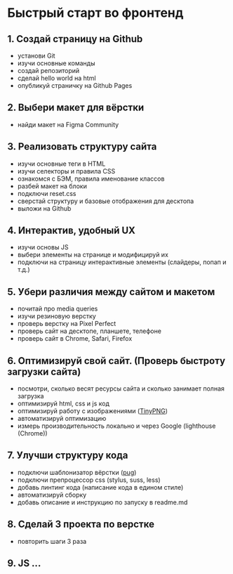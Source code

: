 # Быстрый старт во фронтенд

## 1. Создай страницу на Github
 - установи Git
 - изучи основные команды
 - создай репозиторий
 - сделай hello world на html
 - опубликуй страничку на Github Pages

## 2. Выбери макет для вёрстки
 - найди макет на Figma Community

## 3. Реализовать структуру сайта
 - изучи основные теги в HTML
 - изучи селекторы и правила CSS
 - ознакомся с БЭМ, правила именование классов
 - разбей макет на блоки
 - подключи reset.css
 - сверстай структуру и базовые отображения для десктопа
 - выложи на Github

## 4. Интерактив, удобный UX
 - изучи основы JS
 - выбери элементы на странице и модифицируй их
 - подключи на страницу интерактивные элементы (слайдеры, попап и т.д.)

## 5. Убери различия между сайтом и макетом
 - почитай про media queries
 - изучи резиновую верстку
 - проверь верстку на Pixel Perfect
 - проверь сайт на десктопе, планшете, телефоне
 - проверь сайт в Chrome, Safari, Firefox

## 6. Оптимизируй свой сайт. (Проверь быстроту загрузки сайта)
 - посмотри, сколько весят ресурсы сайта и сколько занимает полная загрузка
 - оптимизируй html, css и js код
 - оптимизируй работу с изображениями ([TinyPNG](https://tinypng.com/))
 - автоматизируй оптимизацию
 - измерь производительность локально и через Google (lighthouse (Chrome))

## 7. Улучши структуру кода
 - подключи шаблонизатор вёрстки ([pug](https://pugjs.org/api/getting-started.html))
 - подключи препроцессор css (stylus, suss, less)
 - добавь линтинг кода (написание кода в едином стиле)
 - автоматизируй сборку
 - добавь описание и инструкцию по запуску в readme.md

## 8. Сделай 3 проекта по верстке
 - повторить шаги 3 раза

## 9. JS ...
